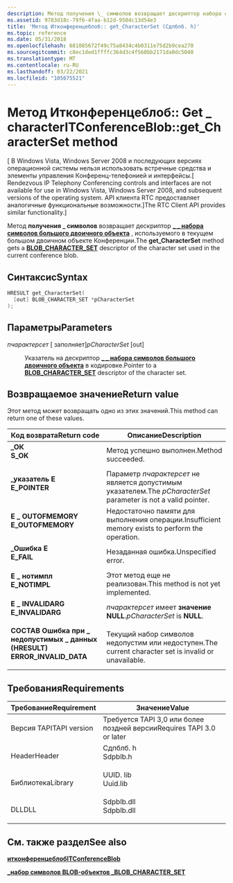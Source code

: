 ```yaml
---
description: Метод получения \_ символов возвращает дескриптор набора символов большого двоичного объекта \_ \_ , используемого в текущем большом двоичном объекте Конференции.
ms.assetid: 9783d18c-79f6-4faa-b12d-9504c13d54e3
title: 'Метод Итконференцеблоб:: get_CharacterSet (Сдпблб. h)'
ms.topic: reference
ms.date: 05/31/2018
ms.openlocfilehash: 681085672f49c75a8434c4b0311e75d2b9cea270
ms.sourcegitcommit: c8ec1ded1ffffc364d3c4f560bb2171da0dc5040
ms.translationtype: MT
ms.contentlocale: ru-RU
ms.lasthandoff: 03/22/2021
ms.locfileid: "105675521"
---
```

# <a name="itconferenceblobget_characterset-method"></a><span data-ttu-id="443e4-103">Метод Итконференцеблоб:: Get \_ character</span><span class="sxs-lookup"><span data-stu-id="443e4-103">ITConferenceBlob::get\_CharacterSet method</span></span>

<span data-ttu-id="443e4-104">\[ В Windows Vista, Windows Server 2008 и последующих версиях операционной системы нельзя использовать встречные средства и элементы управления Конференц-телефонией и интерфейсы.</span><span class="sxs-lookup"><span data-stu-id="443e4-104">\[ Rendezvous IP Telephony Conferencing controls and interfaces are not available for use in Windows Vista, Windows Server 2008, and subsequent versions of the operating system.</span></span> <span data-ttu-id="443e4-105">API клиента RTC предоставляет аналогичные функциональные возможности.\]</span><span class="sxs-lookup"><span data-stu-id="443e4-105">The RTC Client API provides similar functionality.\]</span></span>

<span data-ttu-id="443e4-106">Метод **получения \_ символов** возвращает дескриптор [**\_ \_ набора символов большого двоичного объекта**](blob-character-set.md) , используемого в текущем большом двоичном объекте Конференции.</span><span class="sxs-lookup"><span data-stu-id="443e4-106">The **get\_CharacterSet** method gets a [**BLOB\_CHARACTER\_SET**](blob-character-set.md) descriptor of the character set used in the current conference blob.</span></span>

## <a name="syntax"></a><span data-ttu-id="443e4-107">Синтаксис</span><span class="sxs-lookup"><span data-stu-id="443e4-107">Syntax</span></span>


```C++
HRESULT get_CharacterSet(
  [out] BLOB_CHARACTER_SET *pCharacterSet
);
```



## <a name="parameters"></a><span data-ttu-id="443e4-108">Параметры</span><span class="sxs-lookup"><span data-stu-id="443e4-108">Parameters</span></span>

<dl> <dt>

<span data-ttu-id="443e4-109">*пчарактерсет* \[ заполняет\]</span><span class="sxs-lookup"><span data-stu-id="443e4-109">*pCharacterSet* \[out\]</span></span>
</dt> <dd>

<span data-ttu-id="443e4-110">Указатель на дескриптор [**\_ \_ набора символов большого двоичного объекта**](blob-character-set.md) в кодировке.</span><span class="sxs-lookup"><span data-stu-id="443e4-110">Pointer to a [**BLOB\_CHARACTER\_SET**](blob-character-set.md) descriptor of the character set.</span></span>

</dd> </dl>

## <a name="return-value"></a><span data-ttu-id="443e4-111">Возвращаемое значение</span><span class="sxs-lookup"><span data-stu-id="443e4-111">Return value</span></span>

<span data-ttu-id="443e4-112">Этот метод может возвращать одно из этих значений.</span><span class="sxs-lookup"><span data-stu-id="443e4-112">This method can return one of these values.</span></span>



| <span data-ttu-id="443e4-113">Код возврата</span><span class="sxs-lookup"><span data-stu-id="443e4-113">Return code</span></span>                                                                                                   | <span data-ttu-id="443e4-114">Описание</span><span class="sxs-lookup"><span data-stu-id="443e4-114">Description</span></span>                                                      |
|---------------------------------------------------------------------------------------------------------------|------------------------------------------------------------------|
| <dl> <span data-ttu-id="443e4-115"><dt>**\_ОК**</dt></span><span class="sxs-lookup"><span data-stu-id="443e4-115"><dt>**S\_OK**</dt></span></span> </dl>                          | <span data-ttu-id="443e4-116">Метод успешно выполнен.</span><span class="sxs-lookup"><span data-stu-id="443e4-116">Method succeeded.</span></span><br/>                                     |
| <dl> <span data-ttu-id="443e4-117"><dt>**\_указатель E**</dt></span><span class="sxs-lookup"><span data-stu-id="443e4-117"><dt>**E\_POINTER**</dt></span></span> </dl>                     | <span data-ttu-id="443e4-118">Параметр *пчарактерсет* не является допустимым указателем.</span><span class="sxs-lookup"><span data-stu-id="443e4-118">The *pCharacterSet* parameter is not a valid pointer.</span></span><br/> |
| <dl> <span data-ttu-id="443e4-119"><dt>**E \_ OUTOFMEMORY**</dt></span><span class="sxs-lookup"><span data-stu-id="443e4-119"><dt>**E\_OUTOFMEMORY**</dt></span></span> </dl>                 | <span data-ttu-id="443e4-120">Недостаточно памяти для выполнения операции.</span><span class="sxs-lookup"><span data-stu-id="443e4-120">Insufficient memory exists to perform the operation.</span></span><br/>  |
| <dl> <span data-ttu-id="443e4-121"><dt>**\_Ошибка E**</dt></span><span class="sxs-lookup"><span data-stu-id="443e4-121"><dt>**E\_FAIL**</dt></span></span> </dl>                        | <span data-ttu-id="443e4-122">Незаданная ошибка.</span><span class="sxs-lookup"><span data-stu-id="443e4-122">Unspecified error.</span></span><br/>                                    |
| <dl> <span data-ttu-id="443e4-123"><dt>**E \_ нотимпл**</dt></span><span class="sxs-lookup"><span data-stu-id="443e4-123"><dt>**E\_NOTIMPL**</dt></span></span> </dl>                     | <span data-ttu-id="443e4-124">Этот метод еще не реализован.</span><span class="sxs-lookup"><span data-stu-id="443e4-124">This method is not yet implemented.</span></span><br/>                   |
| <dl> <span data-ttu-id="443e4-125"><dt>**E \_ INVALIDARG**</dt></span><span class="sxs-lookup"><span data-stu-id="443e4-125"><dt>**E\_INVALIDARG**</dt></span></span> </dl>                  | <span data-ttu-id="443e4-126">*пчарактерсет* имеет **значение NULL**.</span><span class="sxs-lookup"><span data-stu-id="443e4-126">*pCharacterSet* is **NULL**.</span></span><br/>                          |
| <dl> <span data-ttu-id="443e4-127"><dt>**СОСТАВ Ошибка при \_ недопустимых \_ данных**</dt></span><span class="sxs-lookup"><span data-stu-id="443e4-127"><dt>**(HRESULT) ERROR\_INVALID\_DATA**</dt></span></span> </dl> | <span data-ttu-id="443e4-128">Текущий набор символов недопустим или недоступен.</span><span class="sxs-lookup"><span data-stu-id="443e4-128">The current character set is invalid or unavailable.</span></span><br/>  |



 

## <a name="requirements"></a><span data-ttu-id="443e4-129">Требования</span><span class="sxs-lookup"><span data-stu-id="443e4-129">Requirements</span></span>



| <span data-ttu-id="443e4-130">Требование</span><span class="sxs-lookup"><span data-stu-id="443e4-130">Requirement</span></span> | <span data-ttu-id="443e4-131">Значение</span><span class="sxs-lookup"><span data-stu-id="443e4-131">Value</span></span> |
|-------------------------|---------------------------------------------------------------------------------------|
| <span data-ttu-id="443e4-132">Версия TAPI</span><span class="sxs-lookup"><span data-stu-id="443e4-132">TAPI version</span></span><br/> | <span data-ttu-id="443e4-133">Требуется TAPI 3,0 или более поздней версии</span><span class="sxs-lookup"><span data-stu-id="443e4-133">Requires TAPI 3.0 or later</span></span><br/>                                                 |
| <span data-ttu-id="443e4-134">Header</span><span class="sxs-lookup"><span data-stu-id="443e4-134">Header</span></span><br/>       | <dl> <span data-ttu-id="443e4-135"><dt>Сдпблб. h</dt></span><span class="sxs-lookup"><span data-stu-id="443e4-135"><dt>Sdpblb.h</dt></span></span> </dl>   |
| <span data-ttu-id="443e4-136">Библиотека</span><span class="sxs-lookup"><span data-stu-id="443e4-136">Library</span></span><br/>      | <dl> <span data-ttu-id="443e4-137"><dt>UUID. lib</dt></span><span class="sxs-lookup"><span data-stu-id="443e4-137"><dt>Uuid.lib</dt></span></span> </dl>   |
| <span data-ttu-id="443e4-138">DLL</span><span class="sxs-lookup"><span data-stu-id="443e4-138">DLL</span></span><br/>          | <dl> <span data-ttu-id="443e4-139"><dt>Sdpblb.dll</dt></span><span class="sxs-lookup"><span data-stu-id="443e4-139"><dt>Sdpblb.dll</dt></span></span> </dl> |



## <a name="see-also"></a><span data-ttu-id="443e4-140">См. также раздел</span><span class="sxs-lookup"><span data-stu-id="443e4-140">See also</span></span>

<dl> <dt>

[<span data-ttu-id="443e4-141">**итконференцеблоб**</span><span class="sxs-lookup"><span data-stu-id="443e4-141">**ITConferenceBlob**</span></span>](itconferenceblob.md)
</dt> <dt>

[<span data-ttu-id="443e4-142">**\_набор символов BLOB-объектов \_**</span><span class="sxs-lookup"><span data-stu-id="443e4-142">**BLOB\_CHARACTER\_SET**</span></span>](blob-character-set.md)
</dt> </dl>

 

 




